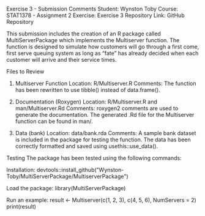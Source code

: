 Exercise 3 - Submission Comments
Student: Wynston Toby
Course: STAT1378 - Assignment 2
Exercise: Exercise 3
Repository Link: GitHub Repository

This submission includes the creation of an R package called MultiServerPackage which implements the Multiserver function. The function is designed to simulate how customers will go through a first come, first serve queuing system as long as
“fate” has already decided when each customer will arrive and their service times.


Files to Review
1. Multiserver Function
Location: R/Multiserver.R
Comments:
The function has been rewritten to use tibble() instead of data.frame().

2. Documentation (Roxygen)
Location: R/Multiserver.R and man/Multiserver.Rd
Comments:
roxygen2 comments are used to generate the documentation.
The generated .Rd file for the Multiserver function can be found in man/.

3. Data (bank)
Location: data/bank.rda
Comments:
A sample bank dataset is included in the package for testing the function.
The data has been correctly formatted and saved using usethis::use_data().


Testing
The package has been tested using the following commands:

Installation:
devtools::install_github("Wynston-Toby/MultiServerPackage/MultiserverPackage")

Load the package:
library(MultiServerPackage)

Run an example:
result <- Multiserver(c(1, 2, 3), c(4, 5, 6), NumServers = 2)
print(result)


